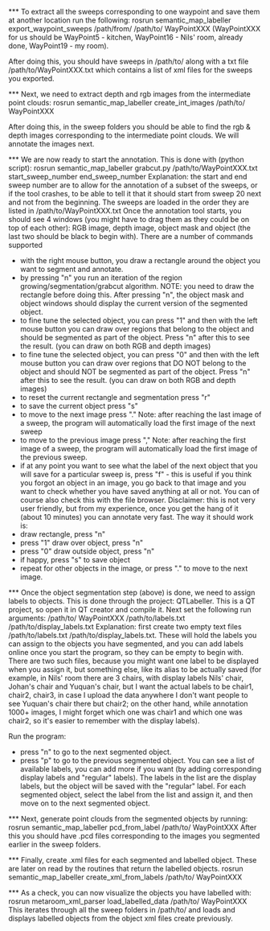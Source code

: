 *** To extract all the sweeps corresponding to one waypoint and save them at another location run the following:
rosrun semantic_map_labeller export_waypoint_sweeps /path/from/ /path/to/ WayPointXXX 
(WayPointXXX for us should be WayPoint5 - kitchen, WayPoint16 - Nils' room, already done, WayPoint19 - my room). 

After doing this, you should have sweeps in /path/to/ along with a txt file /path/to/WayPointXXX.txt which contains a list of xml files for the sweeps you exported. 

*** Next, we need to extract depth and rgb images from the intermediate point clouds:
rosrun semantic_map_labeller create_int_images /path/to/ WayPointXXX

After doing this, in the sweep folders you should be able to find the rgb & depth images corresponding to the intermediate point clouds. We will annotate the images next. 

*** We are now ready to start the annotation. This is done with (python script):
rosrun semantic_map_labeller grabcut.py /path/to/WayPointXXX.txt start_sweep_number end_sweep_number
Explanation: the start and end sweep number are to allow for the annotation of a subset of the sweeps, or if the tool crashes, to be able to tell it that it should start from sweep 20 next and not from the beginning. The sweeps are loaded in the order they are listed in /path/to/WayPointXXX.txt
Once the annotation tool starts, you should see 4 windows (you might have to drag them as they could be on top of each other): RGB image, depth image, object mask and object (the last two should be black to begin with). 
There are a number of commands supported
- with the right mouse button, you draw a rectangle around the object you want to segment and annotate.
- by pressing "n" you run an iteration of the region growing/segmentation/grabcut algorithm. NOTE: you need to draw the rectangle before doing this. After pressing "n", the object mask and object windows should display the current version of the segmented object.
- to fine tune the selected object, you can press "1" and then with the left mouse button you can draw over regions that belong to the object and should be segmented as part of the object. Press "n" after this to see the result. (you can draw on both RGB and depth images)
- to fine tune the selected object, you can press "0" and then with the left mouse button you can draw over regions that DO NOT belong to the object and should NOT be segmented as part of the object. Press "n" after this to see the result. (you can draw on both RGB and depth images)
- to reset the current rectangle and segmentation press "r"
- to save the current object press "s"
- to move to the next image press "." Note: after reaching the last image of a sweep, the program will automatically load the first image of the next sweep
- to move to the previous image press "," Note: after reaching the first image of a sweep, the program will automatically load the first image of the previous sweep.
- if at any point you want to see what the label of the next object that you will save for a particular sweep is, press "f" - this is useful if you think you forgot an object in an image, you go back to that image and you want to check whether you have saved anything at all or not. You can of course also check this with the file browser. 
Disclaimer: this is not very user friendly, but from my experience, once you get the hang of it (about 10 minutes) you can annotate very fast. 
The way it should work is: 
- draw rectangle, press "n"
- press "1" draw over object, press "n"
- press "0" draw outside object, press "n"
- if happy, press "s" to save object
- repeat for other objects in the image, or press "." to move to the next image. 


*** Once the object segmentation step (above) is done, we need to assign labels to objects. This is done through the project: QTLabeller.
This is a QT project, so open it in QT creator and compile it. Next set the following run arguments:
/path/to/ WayPointXXX /path/to/labels.txt /path/to/display_labels.txt
Explanation: first create two empty text files /path/to/labels.txt /path/to/display_labels.txt. These will hold the labels you can assign to the objects you have segmented, and you can add labels online once you start the program, so they can be empty to begin with. There are two such files, because you might want one label to be displayed when you assign it, but something else, like its alias to be actually saved (for example, in Nils' room there are 3 chairs, with display labels Nils' chair, Johan's chair and Yuquan's chair, but I want the actual labels to be chair1, chair2, chair3, in case I upload the data anywhere I don't want people to see Yuquan's chair there but chair2; on the other hand, while annotation 1000+ images, I might forget which one was chair1 and which one was chair2, so it's easier to remember with the display labels).

Run the program:
- press "n" to go to the next segmented object.
- press "p" to go to the previous segmented object. 
You can see a list of available labels, you can add more if you want (by adding corresponding display labels and "regular" labels). The labels in the list are the display labels, but the object will be saved with the "regular" label. For each segmented object, select the label from the list and assign it, and then move on to the next segmented object. 


*** Next, generate point clouds from the segmented objects by running:
rosrun semantic_map_labeller pcd_from_label /path/to/ WayPointXXX
After this you should have .pcd files corresponding to the images you segmented earlier in the sweep folders.

*** Finally, create .xml files for each segmented and labelled object. These are later on read by the routines that return the labelled objects. 
rosrun semantic_map_labeller create_xml_from_labels /path/to/ WayPointXXX

*** As a check, you can now visualize the objects you have labelled with:
rosrun metaroom_xml_parser load_labelled_data /path/to/ WayPointXXX
This iterates through all the sweep folders in /path/to/ and loads and displays labelled objects from the object xml files create previously.
